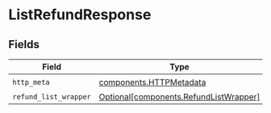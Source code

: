 # ListRefundResponse


## Fields

| Field                                                                                  | Type                                                                                   | Required                                                                               | Description                                                                            |
| -------------------------------------------------------------------------------------- | -------------------------------------------------------------------------------------- | -------------------------------------------------------------------------------------- | -------------------------------------------------------------------------------------- |
| `http_meta`                                                                            | [components.HTTPMetadata](../../models/components/httpmetadata.md)                     | :heavy_check_mark:                                                                     | N/A                                                                                    |
| `refund_list_wrapper`                                                                  | [Optional[components.RefundListWrapper]](../../models/components/refundlistwrapper.md) | :heavy_minus_sign:                                                                     | N/A                                                                                    |